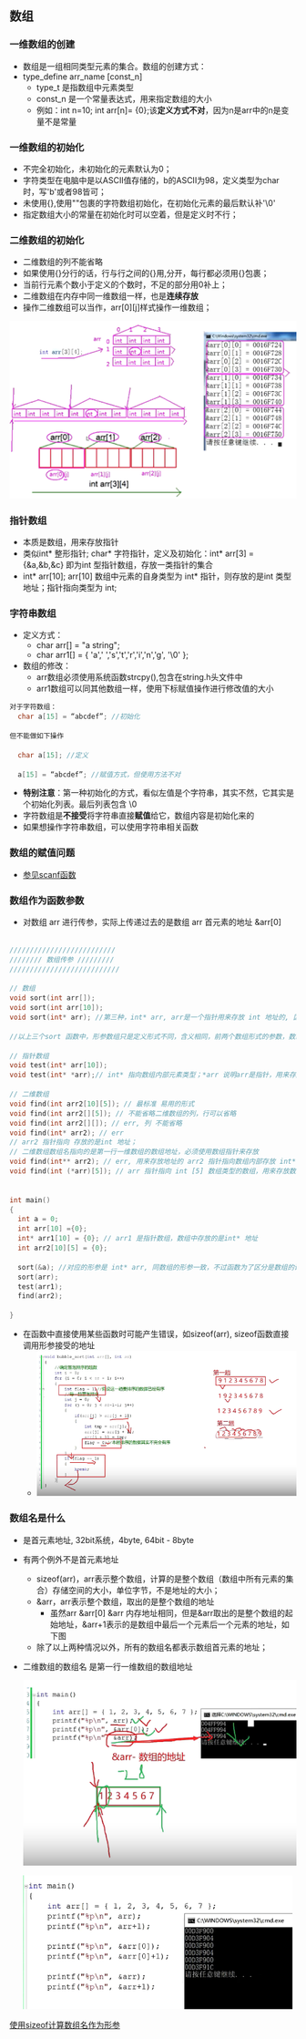 ## 数组

### 一维数组的创建
- 数组是一组相同类型元素的集合。数组的创建方式：
- type_define arr_name [const_n]
  - type_t   是指数组中元素类型
  - const_n  是一个常量表达式，用来指定数组的大小
  - 例如：int n=10; int arr[n]= {0};该**定义方式不对**，因为n是arr中的n是变量不是常量

### 一维数组的初始化
- 不完全初始化，未初始化的元素默认为0；
- 字符类型在电脑中是以ASCII值存储的，b的ASCII为98，定义类型为char 时，写'b'或者98皆可；
- 未使用{},使用""包裹的字符数组初始化，在初始化元素的最后默认补'\0'
- 指定数组大小的常量在初始化时可以空着，但是定义时不行；

### 二维数组的初始化
- 二维数组的列不能省略
- 如果使用{}分行的话，行与行之间的{}用,分开，每行都必须用{}包裹；
- 当前行元素个数小于定义的个数时，不足的部分用0补上；
- 二维数组在内存中同一维数组一样，也是**连续存放**
- 操作二维数组可以当作，arr[0][j]样式操作一维数组；

![](./2dim_array.png)

### 指针数组
- 本质是数组，用来存放指针
- 类似int\* 整形指针; char\* 字符指针，定义及初始化：int* arr[3] = {&a,&b,&c} 即为int 型指针数组，存放一类指针的集合
- int* arr[10]; arr[10] 数组中元素的自身类型为 int* 指针，则存放的是int 类型地址；指针指向类型为 int;

### 字符串数组

- 定义方式：
  - char arr[] = "a string";
  - char arr1[] = { 'a',' ','s','t','r','i','n','g', '\0' };
- 数组的修改：
  - arr数组必须使用系统函数strcpy(),包含在string.h头文件中
  - arr1数组可以同其他数组一样，使用下标赋值操作进行修改值的大小

```C
对于字符数组：
  char a[15] = “abcdef”; //初始化

但不能做如下操作

  char a[15]; //定义

  a[15] = “abcdef”; //赋值方式，但使用方法不对
```

- **特别注意**：第一种初始化的方式，看似左值是个字符串，其实不然，它其实是个初始化列表。最后列表包含 \0
- 字符数组是**不接受**将字符串直接**赋值**给它，数组内容是初始化来的
- 如果想操作字符串数组，可以使用字符串相关函数

### 数组的赋值问题
- [参见scanf函数](../LibFunctions/LibFunction.md/#scanf"10s"name)


### 数组作为函数参数

- 对数组 arr 进行传参，实际上传递过去的是数组 arr 首元素的地址 &arr[0]
```C

//////////////////////////
//////// 数组传参 /////////
///////////////////////////

// 数组
void sort(int arr[]);
void sort(int arr[10]);
void sort(int* arr); //第三种，int* arr, arr是一个指针用来存放 int 地址的, 区别于其他非数组的地址( sort(&a) )，为了函数能理解是数组，需要传入数组大小

//以上三个sort 函数中，形参数组只是定义形式不同，含义相同，前两个数组形式的参数，数组大小可以不写，可以写错(一般不建议)，都同第三种定义形式，是一个指针接受实参传递的地址

// 指针数组
void test(int* arr[10]);
void test(int* *arr);// int* 指向数组内部元素类型；*arr 说明arr是指针，用来存放地址的，数组名就是首元素地址；用来存放地址的 arr 指针指向数组内部存放 int* 地址的元素

// 二维数组
void find(int arr2[10][5]); // 最标准 易用的形式
void find(int arr2[][5]); // 不能省略二维数组的列，行可以省略
void find(int arr2[][]); // err, 列 不能省略
void find(int* arr2); // err
// arr2 指针指向 存放的是int 地址；
// 二维数组数组名指向的是第一行一维数组的数组地址，必须使用数组指针来存放
void find(int** arr2); // err, 用来存放地址的 arr2 指针指向数组内部存放 int* 类型的元素
void find(int (*arr)[5]); // arr 指针指向 int [5] 数组类型的数组，用来存放数组地址，符合二维数组的数组名传参


int main()
{
  int a = 0;
  int arr[10] ={0};
  int* arr1[10] = {0}; // arr1 是指针数组，数组中存放的是int* 地址
  int arr2[10][5] = {0};  

  sort(&a); //对应的形参是 int* arr, 同数组的形参一致，不过函数为了区分是数组的话也会同数组名一起传递数组大小
  sort(arr);
  test(arr1);
  find(arr2);

}

```
- 在函数中直接使用某些函数时可能产生错误，如sizeof(arr), sizeof函数直接调用形参接受的地址
  - ![](../Array/array_bubble_sort.png)

### 数组名是什么
- 是首元素地址, 32bit系统，4byte, 64bit - 8byte
- 有两个例外不是首元素地址
  - sizeof(arr)，arr表示整个数组，计算的是整个数组（数组中所有元素的集合）存储空间的大小，单位字节，不是地址的大小；
  - &arr，arr表示整个数组，取出的是整个数组的地址
    - 虽然arr &arr[0] &arr 内存地址相同，但是&arr取出的是整个数组的起始地址，&arr+1表示的是数组中最后一个元素后一个元素的地址，如下图
  - 除了以上两种情况以外，所有的数组名都表示数组首元素的地址；
- 二维数组的数组名 是第一行一维数组的数组地址

  ![](./array_name1.png)

  ![](./array_name2.png)

[使用sizeof计算数组名作为形参](../LibFunctions/LibFunction.md/#示例代码)